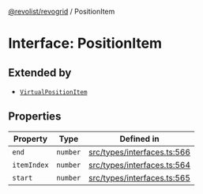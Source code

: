 [@revolist/revogrid](README.md) / PositionItem

# Interface: PositionItem

## Extended by

- [`VirtualPositionItem`](Interface.VirtualPositionItem.md)

## Properties

| Property | Type | Defined in |
| ------ | ------ | ------ |
| `end` | `number` | [src/types/interfaces.ts:566](https://github.com/revolist/revogrid/blob/69db770b4dd0e83354c8d987e03567beaf944291/src/types/interfaces.ts#L566) |
| `itemIndex` | `number` | [src/types/interfaces.ts:564](https://github.com/revolist/revogrid/blob/69db770b4dd0e83354c8d987e03567beaf944291/src/types/interfaces.ts#L564) |
| `start` | `number` | [src/types/interfaces.ts:565](https://github.com/revolist/revogrid/blob/69db770b4dd0e83354c8d987e03567beaf944291/src/types/interfaces.ts#L565) |
